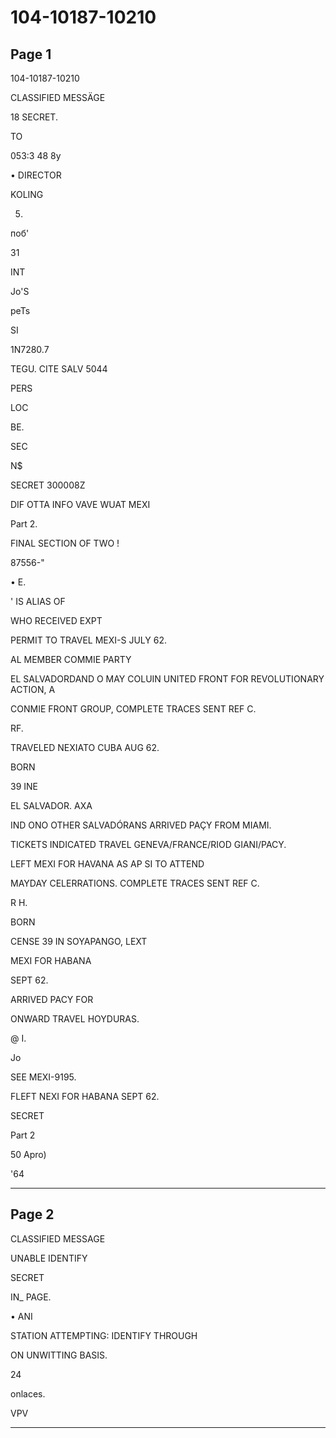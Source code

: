 # 104-10187-10210

## Page 1

104-10187-10210

CLASSIFIED MESSÄGE

18 SECRET.

TO

053:3 48 8y

• DIRECTOR

KOLING

5.

поб'

31

INT

Jo'S

peTs

SI

1N7280.7

TEGU. CITE SALV 5044

PERS

LOC

BE.

SEC

N$

SECRET 300008Z

DIF OTTA INFO VAVE WUAT MEXI

Part 2.

FINAL SECTION OF TWO !

87556-"

• E.

' IS ALIAS OF

WHO RECEIVED EXPT

PERMIT TO TRAVEL MEXI-S JULY 62.

AL MEMBER COMMIE PARTY

EL SALVADORDAND O MAY COLUIN UNITED FRONT FOR REVOLUTIONARY ACTION, A

CONMIE FRONT GROUP, COMPLETE TRACES SENT REF C.

RF.

TRAVELED NEXIATO CUBA AUG 62.

BORN

39 INE

EL SALVADOR. AXA

IND ONO OTHER SALVADÓRANS ARRIVED PAÇY FROM MIAMI.

TICKETS INDICATED TRAVEL GENEVA/FRANCE/RIOD GIANI/PACY.

LEFT MEXI FOR HAVANA AS AP SI TO ATTEND

MAYDAY CELERRATIONS. COMPLETE TRACES SENT REF C.

R H.

BORN

CENSE 39 IN SOYAPANGO, LEXT

MEXI FOR HABANA

SEPT 62.

ARRIVED PACY FOR

ONWARD TRAVEL HOYDURAS.

@ I.

Jo

SEE MEXI-9195.

FLEFT NEXI FOR HABANA SEPT 62.

SECRET

Part 2

50 Apro)

'64

---

## Page 2

CLASSIFIED MESSAGE

UNABLE IDENTIFY

SECRET

IN_ PAGE.

• ANI

STATION ATTEMPTING: IDENTIFY THROUGH

ON UNWITTING BASIS.

24

onlaces.

VPV

---

